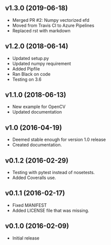 ## v1.3.0 (2019-06-18)
- Merged PR #2: Numpy vectorized efd
- Moved from Travis CI to Azure Pipelines
- Replaced rst with markdown

## v1.2.0 (2018-06-14)
- Updated setup.py
- Updated numpy requirement
- Added Pipfile
- Ran Black on code
- Testing on 3.6

## v1.1.0 (2018-06-13)
- New example for OpenCV
- Updated documentation

## v1.0 (2016-04-19)

- Deemed stable enough for version 1.0 release
- Created documentation.

## v0.1.2 (2016-02-29)
- Testing with pytest instead of nosetests.
- Added Coveralls use.

## v0.1.1 (2016-02-17)
- Fixed MANIFEST
- Added LICENSE file that was missing.

## v0.1.0 (2016-02-09)
- Initial release
